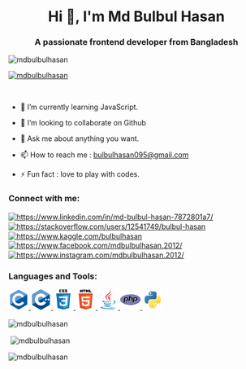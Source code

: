 <h1 align="center">Hi 👋, I'm Md Bulbul Hasan</h1>
<h3 align="center">A passionate frontend developer from Bangladesh</h3>

<p align="left"> <img src="https://komarev.com/ghpvc/?username=mdbulbulhasan&label=Profile%20views&color=0e75b6&style=flat" alt="mdbulbulhasan" /> </p>

<p align="left"> <a href="https://github.com/ryo-ma/github-profile-trophy"><img src="https://github-profile-trophy.vercel.app/?username=mdbulbulhasan" alt="mdbulbulhasan" /></a> </p>

<p align="left"> <a href="https://twitter.com/" target="blank"><img src="https://img.shields.io/twitter/follow/?logo=twitter&style=for-the-badge" alt="" /></a> </p>

- 🌱 I’m currently learning JavaScript.

- 👯 I’m looking to collaborate on Github

- 💬 Ask me about anything you want.

- 📫 How to reach me : bulbulhasan095@gmail.com

- ⚡ Fun fact : love to play with codes.

<h3 align="left">Connect with me:</h3>
<p align="left">
<a href="https://linkedin.com/in/https://www.linkedin.com/in/md-bulbul-hasan-7872801a7/" target="blank"><img align="center" src="https://raw.githubusercontent.com/rahuldkjain/github-profile-readme-generator/master/src/images/icons/Social/linked-in-alt.svg" alt="https://www.linkedin.com/in/md-bulbul-hasan-7872801a7/" height="30" width="40" /></a>
<a href="https://stackoverflow.com/users/https://stackoverflow.com/users/12541749/bulbul-hasan" target="blank"><img align="center" src="https://raw.githubusercontent.com/rahuldkjain/github-profile-readme-generator/master/src/images/icons/Social/stack-overflow.svg" alt="https://stackoverflow.com/users/12541749/bulbul-hasan" height="30" width="40" /></a>
<a href="https://kaggle.com/https://www.kaggle.com/bulbulhasan" target="blank"><img align="center" src="https://raw.githubusercontent.com/rahuldkjain/github-profile-readme-generator/master/src/images/icons/Social/kaggle.svg" alt="https://www.kaggle.com/bulbulhasan" height="30" width="40" /></a>
<a href="https://fb.com/https://www.facebook.com/mdbulbulhasan.2012/" target="blank"><img align="center" src="https://raw.githubusercontent.com/rahuldkjain/github-profile-readme-generator/master/src/images/icons/Social/facebook.svg" alt="https://www.facebook.com/mdbulbulhasan.2012/" height="30" width="40" /></a>
<a href="https://instagram.com/https://www.instagram.com/mdbulbulhasan.2012/" target="blank"><img align="center" src="https://raw.githubusercontent.com/rahuldkjain/github-profile-readme-generator/master/src/images/icons/Social/instagram.svg" alt="https://www.instagram.com/mdbulbulhasan.2012/" height="30" width="40" /></a>
</p>

<h3 align="left">Languages and Tools:</h3>
<p align="left"> <a href="https://www.cprogramming.com/" target="_blank" rel="noreferrer"> <img src="https://raw.githubusercontent.com/devicons/devicon/master/icons/c/c-original.svg" alt="c" width="40" height="40"/> </a> <a href="https://www.w3schools.com/cpp/" target="_blank" rel="noreferrer"> <img src="https://raw.githubusercontent.com/devicons/devicon/master/icons/cplusplus/cplusplus-original.svg" alt="cplusplus" width="40" height="40"/> </a> <a href="https://www.w3schools.com/css/" target="_blank" rel="noreferrer"> <img src="https://raw.githubusercontent.com/devicons/devicon/master/icons/css3/css3-original-wordmark.svg" alt="css3" width="40" height="40"/> </a> <a href="https://www.w3.org/html/" target="_blank" rel="noreferrer"> <img src="https://raw.githubusercontent.com/devicons/devicon/master/icons/html5/html5-original-wordmark.svg" alt="html5" width="40" height="40"/> </a> <a href="https://www.java.com" target="_blank" rel="noreferrer"> <img src="https://raw.githubusercontent.com/devicons/devicon/master/icons/java/java-original.svg" alt="java" width="40" height="40"/> </a> <a href="https://www.php.net" target="_blank" rel="noreferrer"> <img src="https://raw.githubusercontent.com/devicons/devicon/master/icons/php/php-original.svg" alt="php" width="40" height="40"/> </a> <a href="https://www.python.org" target="_blank" rel="noreferrer"> <img src="https://raw.githubusercontent.com/devicons/devicon/master/icons/python/python-original.svg" alt="python" width="40" height="40"/> </a> </p>

<p><img align="center" src="https://github-readme-stats.vercel.app/api/top-langs?username=mdbulbulhasan&show_icons=true&locale=en&layout=compact" alt="mdbulbulhasan" /></p>

<p>&nbsp;<img align="center" src="https://github-readme-stats.vercel.app/api?username=mdbulbulhasan&show_icons=true&locale=en" alt="mdbulbulhasan" /></p>

<p><img align="center" src="https://github-readme-streak-stats.herokuapp.com/?user=mdbulbulhasan&" alt="mdbulbulhasan" /></p>

